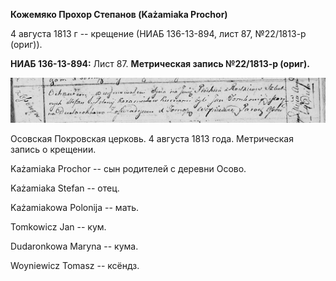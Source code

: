 **Кожемяко Прохор Степанов (Każamiaka Prochor)**

4 августа 1813 г -- крещение (НИАБ 136-13-894, лист 87, №22/1813-р
(ориг)).

**НИАБ 136-13-894:** Лист 87. **Метрическая запись №22/1813-р (ориг).**

![](./media/b736d5c6695269cd867b27c9783df32001c68240.png)

Осовская Покровская церковь. 4 августа 1813 года. Метрическая запись о
крещении.

Każamiaka Prochor -- сын родителей с деревни Осовo.

Każamiaka Stefan -- отец.

Każamiakowa Polonija -- мать.

Tomkowicz Jan -- кум.

Dudaronkowa Maryna -- кума.

Woyniewicz Tomasz -- ксёндз.
